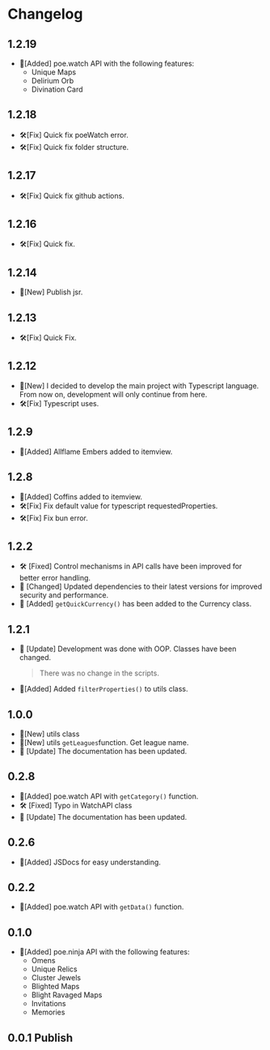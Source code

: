 # Changelog

## 1.2.19
- 🚀[Added] poe.watch API with the following features:
  - Unique Maps
  - Delirium Orb
  - Divination Card

## 1.2.18
- 🛠️[Fix] Quick fix poeWatch error.
- 🛠️[Fix] Quick fix folder structure.

## 1.2.17
- 🛠️[Fix] Quick fix github actions.

## 1.2.16
- 🛠️[Fix] Quick fix.

## 1.2.14
- 🚀[New] Publish jsr.

## 1.2.13
- 🛠️[Fix] Quick Fix.

## 1.2.12
- 🚀[New] I decided to develop the main project with Typescript language. From now on, development will only continue from here.
- 🛠️[Fix] Typescript uses.

## 1.2.9
- 🚀[Added] Allflame Embers added to itemview.

## 1.2.8
- 🚀[Added] Coffins added to itemview.
- 🛠️[Fix] Fix default value for typescript requestedProperties.
- 🛠️[Fix] Fix bun error.

## 1.2.2
- 🛠️ [Fixed] Control mechanisms in API calls have been improved for better error handling.
- 🔄 [Changed] Updated dependencies to their latest versions for improved security and performance.
- 🚀 [Added] `getQuickCurrency()` has been added to the Currency class.


## 1.2.1
- 🔄 [Update] Development was done with OOP. Classes have been changed.
  >There was no change in the scripts.
- 🚀[Added] Added `filterProperties()` to utils class.

## 1.0.0
- 🚀[New] utils class
- 🚀[New] utils `getLeagues`function. Get league name.
- 📝 [Update] The documentation has been updated.

## 0.2.8
- 🚀[Added] poe.watch API with `getCategory()` function.
- 🛠️ [Fixed] Typo in WatchAPI class
- 📝 [Update] The documentation has been updated.
## 0.2.6
- 🎨[Added] JSDocs for easy understanding.

## 0.2.2
- 🚀[Added] poe.watch API with `getData()` function.

## 0.1.0
- 🚀[Added] poe.ninja API with the following features:
    - Omens
    - Unique Relics
    - Cluster Jewels
    - Blighted Maps
    - Blight Ravaged Maps
    - Invitations
    - Memories

## 0.0.1 Publish
